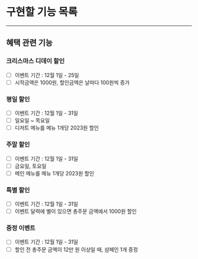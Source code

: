 # 구현할 기능 목록

---

## 혜택 관련 기능

### 크리스마스 디데이 할인

- [ ] 이벤트 기간 : 12월 1일 - 25일
- [ ] 시작금액은 1000원, 할인금액은 날마다 100원씩 증가

### 평일 할인

- [ ] 이벤트 기간 : 12월 1일 - 31일
- [ ] 일요일 ~ 목요일
- [ ] 디저트 메뉴를 메뉴 1개당 2023원 할인

### 주말 할인

- [ ] 이벤트 기간 : 12월 1일 - 31일
- [ ] 금요일, 토요일
- [ ] 메인 메뉴를 메뉴 1개당 2023원 할인

### 특별 할인

- [ ] 이벤트 기간 : 12월 1일 - 31일
- [ ] 이벤트 달력에 별이 있으면 총주문 금액에서 1000원 할인

### 증정 이벤트

- [ ] 이벤트 기간 : 12월 1일 - 31일
- [ ] 할인 전 총주문 금액이 12만 원 이상일 때, 샴페인 1개 증정